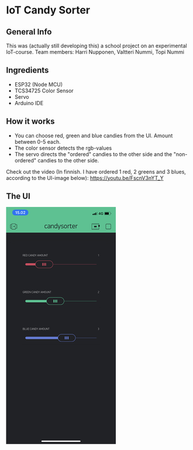 # IoT Candy Sorter
## General Info
This was (actually still developing this) a school project on an experimental IoT-course.
Team members: Harri Nupponen, Valtteri Nummi, Topi Nummi
## Ingredients
- ESP32 (Node MCU)
- TCS34725 Color Sensor
- Servo
- Arduino IDE

## How it works
- You can choose red, green and blue candies from the UI. Amount between 0-5 each.
- The color sensor detects the rgb-values
- The servo directs the "ordered" candies to the other side and the "non-ordered" candies to the other side.

Check out the video (In finnish. I have ordered 1 red, 2 greens and 3 blues, according to the UI-image below):
https://youtu.be/FscnV3nYT_Y

## The UI
![CS-UI](https://github.com/harrinupponen/iot-candysorter/blob/master/img/cs-ui2.png "CS-UI")

